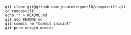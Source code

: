     git clone git@github.com:juanrodriguez16/campusciff.git
    cd campusciff
    echo "" > README.md
    git add README.md
    git commit -m "Commit inicial"
    git push origin master

